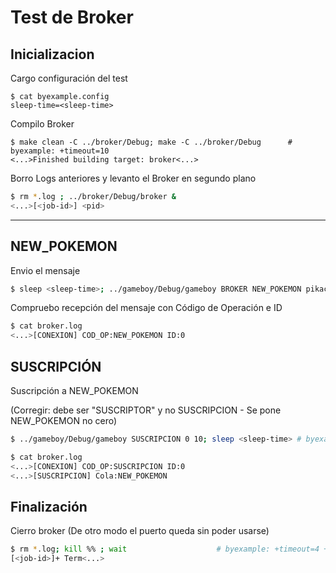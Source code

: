 # Test de Broker

## Inicializacion

Cargo configuración del test

```shell
$ cat byexample.config
sleep-time=<sleep-time>
```

Compilo Broker

```shell
$ make clean -C ../broker/Debug; make -C ../broker/Debug      # byexample: +timeout=10
<...>Finished building target: broker<...>
```

Borro Logs anteriores y levanto el Broker en segundo plano

```bash
$ rm *.log ; ../broker/Debug/broker &
<...>[<job-id>] <pid>
```

- - - - - - - - - - - - -

## NEW_POKEMON

Envio el mensaje

```bash
$ sleep <sleep-time>; ../gameboy/Debug/gameboy BROKER NEW_POKEMON pikachu 1 1 1; sleep <sleep-time> # byexample: +timeout=8 +paste
```

Compruebo recepción del mensaje con Código de Operación e ID

```bash
$ cat broker.log
<...>[CONEXION] COD_OP:NEW_POKEMON ID:0
```

## SUSCRIPCIÓN

Suscripción a NEW_POKEMON

(Corregir: debe ser "SUSCRIPTOR" y no SUSCRIPCION -  Se pone NEW_POKEMON no cero)

```bash
$ ../gameboy/Debug/gameboy SUSCRIPCION 0 10; sleep <sleep-time> # byexample: +timeout=4 +paste
```

```bash
$ cat broker.log
<...>[CONEXION] COD_OP:SUSCRIPCION ID:0
<...>[SUSCRIPCION] Cola:NEW_POKEMON
```

## Finalización

Cierro broker (De otro modo el puerto queda sin poder usarse)

```bash
$ rm *.log; kill %% ; wait                    # byexample: +timeout=4 +norm-ws +paste
[<job-id>]+ Term<...>
```
